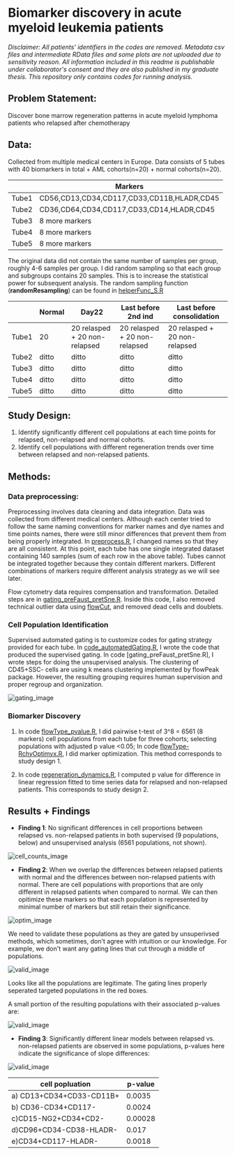 
# Biomarker discovery in acute myeloid leukemia patients

*Disclaimer: All patients' identifiers in the codes are removed. Metadata csv files and intermediate RData files and some plots are not uploaded due to sensitivity reason. All information included in this readme is publishable under collaborator's consent and they are also published in my graduate thesis. This repository only contains codes for running analysis.*

## Problem Statement:
Discover bone marrow regeneration patterns in acute myeloid lymphoma patients who relapsed after chemotherapy

## Data:
Collected from multiple medical centers in Europe. Data consists of 5 tubes with 40 biomarkers in total + AML cohorts(n=20) + normal cohorts(n=20). 

|       |Markers|
|-------|------------------------------------------- |
|Tube1  | CD56,CD13,CD34,CD117,CD33,CD11B,HLADR,CD45|
|Tube2  | CD36,CD64,CD34,CD117,CD33,CD14,HLADR,CD45|
|Tube3  | 8 more markers|
|Tube4  | 8 more markers|
|Tube5  | 8 more markers|

The original data did not contain the same number of samples per group, roughly 4-6 samples per group. I did random sampling so that each group and subgroups contains 20 samples. This is to increase the statistical power for subsequent analysis. The random sampling function (**randomResampling**) can be found in [helperFunc_S.R](https://github.com/sherrie9/AML_codes_repository/blob/master/helperFunc_S.R)

|      |Normal| Day22 |Last before 2nd ind|Last before consolidation|
|------|------|-----------------------------|-----------------------------|----------------------------|
|Tube1 |20    |20 relasped + 20 non-relapsed|20 relasped + 20 non-relapsed|20 relasped + 20 non-relapsed|
|Tube2 |ditto |ditto                        |ditto                        |ditto|
|Tube3 |ditto |ditto                        |ditto                        |ditto|
|Tube4 |ditto |ditto                        |ditto                        |ditto|
|Tube5 |ditto |ditto                        |ditto                        |ditto|

## Study Design:
1. Identify significantly different cell populations at each time points for relapsed, non-relapsed and normal cohorts.
2. Identify cell populations with different regeneration trends over time between relapsed and non-relapsed patients.

## Methods:

### Data preprocessing:
Preprocessing involves data cleaning and data integration. Data was collected from different medical centers. Although each center tried to follow the same naming conventions for marker names and dye names and time points names, there were still minor differences that prevent them from being properly integrated. In [preprocess.R](https://github.com/sherrie9/AML_codes_repository/blob/master/preprocess.R), I changed names so that they are all consistent. At this point, each tube has one single integrated dataset containing 140 samples (sum of each row in the above table). Tubes cannot be integrated together because they contain different markers. Different combinations of markers require different analysis strategy as we will see later. 

Flow cytometry data requires compensation and transformation. Detailed steps are in [gating_preFaust_pretSne.R](https://github.com/sherrie9/AML_codes_repository/blob/master/gating_preFaust_pretSne.R). Inside this code, I also removed technical outlier data using [flowCut](https://github.com/jmeskas/flowCut), and removed dead cells and doublets.

### Cell Population Identification

Supervised automated gating is to customize codes for gating strategy provided for each tube. In [code_automatedGating.R](https://github.com/sherrie9/AML_codes_repository/blob/master/code_automatedGating.R), I wrote the code that produced the supervised gating. In code [gating_preFaust_pretSne.R], I wrote steps for doing the unsupervised analysis. The clustering of CD45+SSC- cells are using k means clustering implemented by flowPeak package. However, the resulting grouping requires human supervision and proper regroup and organization. 

![gating_image](https://github.com/sherrie9/AML_codes_repository/blob/master/Plots/gating.PNG)

### Biomarker Discovery
1. In code [flowType_pvalue.R](https://github.com/sherrie9/AML_codes_repository/blob/master/flowType_pvalue.R), I did pairwise t-test of 3^8 = 6561 (8 markers) cell populations from each tube for three cohorts; selecting populations with adjusted p value <0.05; In code [flowType-RchyOptimyx.R](https://github.com/sherrie9/AML_codes_repository/blob/master/flowType-Rchyoptimyx.R), I did marker optimization. This method corresponds to study design 1.

2. In code [regeneration_dynamics.R](https://github.com/sherrie9/AML_codes_repository/blob/master/regeneration_dynamics.R), I computed p value for difference in linear regression fitted to time series data for relapsed and non-relapsed patients. This corresponds to study design 2. 

## Results + Findings

* **Finding 1**: No significant differences in cell proportions between relapsed vs. non-relapsed patients in both supervised (9 populations, below) and unsupervised analysis (6561 populations, not shown).

![cell_counts_image](https://github.com/sherrie9/AML_codes_repository/blob/master/Plots/cell_counts.PNG)

* **Finding 2**: When we overlap the differences between relapsed patients with normal and the differences between non-relapsed patients with normal. There are cell populations with proportions that are only different in relapsed patients when compared to normal. We can then opitimize these markers so that each population is represented by minimal number of markers but still retain their significance.

![optim_image](https://github.com/sherrie9/AML_codes_repository/blob/master/Plots/overlap.PNG)

We need to validate these populations as they are gated by unsuperivsed methods, which sometimes, don't agree with intuition or our knowledge. For example, we don't want any gating lines that cut through a middle of populations.   

![valid_image](https://github.com/sherrie9/AML_codes_repository/blob/master/Plots/validation.PNG)

Looks like all the populations are legitimate. The gating lines properly seperated targeted populations in the red boxes.

A small portion of the resulting populations with their associated p-values are:

![valid_image](https://github.com/sherrie9/AML_codes_repository/blob/master/Plots/pops.PNG)

* **Finding 3**: Significantly different linear models between relapsed vs. non-relapsed patients are observed in some populations, p-values here indicate the significance of slope differences:

![valid_image](https://github.com/sherrie9/AML_codes_repository/blob/master/Plots/lmodels.PNG)

|cell popluation|p-value|
|---------------|-------|
|a) CD13+CD34+CD33-CD11B+|0.0035|
|b) CD36-CD34+CD117-|0.0024|
|c)CD15-NG2+CD34+CD2-|0.00028|
|d)CD96+CD34-CD38-HLADR-|0.017|
|e)CD34+CD117-HLADR-|0.0018|

